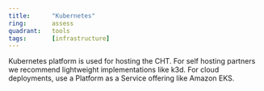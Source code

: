 ```yaml
---
title:      "Kubernetes"
ring:       assess
quadrant:   tools
tags:       [infrastructure]
---
```


Kubernetes platform is used for hosting the CHT. For self hosting partners we recommend lightweight implementations like k3d. For cloud deployments, use a Platform as a Service offering like Amazon EKS.


